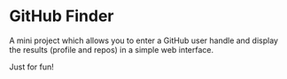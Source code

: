 # GitHub Finder
A mini project which allows you to enter a GitHub user handle and display the results (profile and repos) in a simple web interface.

Just for fun!
